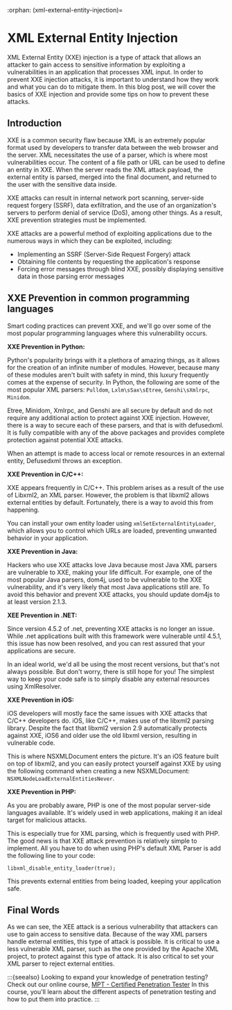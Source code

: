 :orphan:
(xml-external-entity-injection)=

# XML External Entity Injection

XML External Entity (XXE) injection is a type of attack that allows an attacker to gain access to sensitive information by exploiting a vulnerabilities in an application that processes XML input. In order to prevent XXE injection attacks, it is important to understand how they work and what you can do to mitigate them. In this blog post, we will cover the basics of XXE injection and provide some tips on how to prevent these attacks.

## Introduction

XXE is a common security flaw because XML is an extremely popular format used by developers to transfer data between the web browser and the server. XML necessitates the use of a parser, which is where most vulnerabilities occur. The content of a file path or URL can be used to define an entity in XXE. When the server reads the XML attack payload, the external entity is parsed, merged into the final document, and returned to the user with the sensitive data inside.

XXE attacks can result in internal network port scanning, server-side request forgery (SSRF), data exfiltration, and the use of an organization's servers to perform denial of service (DoS), among other things. As a result, XXE prevention strategies must be implemented.

XXE attacks are a powerful method of exploiting applications due to the numerous ways in which they can be exploited, including:

- Implementing an SSRF (Server-Side Request Forgery) attack
- Obtaining file contents by requesting the application's response
- Forcing error messages through blind XXE, possibly displaying sensitive data in those parsing error messages

## XXE Prevention in common programming languages

Smart coding practices can prevent XXE, and we'll go over some of the most popular programming languages where this vulnerability occurs.

**XXE Prevention in Python:**

Python's popularity brings with it a plethora of amazing things, as it allows for the creation of an infinite number of modules. However, because many of these modules aren't built with safety in mind, this luxury frequently comes at the expense of security. In Python, the following are some of the most popular XML parsers: `Pulldom`, `Lxlm\sSax\sEtree`, `Genshi\sXmlrpc`, `Minidom`.

Etree, Minidom, Xmlrpc, and Genshi are all secure by default and do not require any additional action to protect against XXE injection. However, there is a way to secure each of these parsers, and that is with defusedxml. It is fully compatible with any of the above packages and provides complete protection against potential XXE attacks.

When an attempt is made to access local or remote resources in an external entity, Defusedxml throws an exception.

**XXE Prevention in C/C++:**

XXE appears frequently in C/C++. This problem arises as a result of the use of Libxml2, an XML parser. However, the problem is that libxml2 allows external entities by default.
Fortunately, there is a way to avoid this from happening.

You can install your own entity loader using `xmlSetExternalEntityLoader`, which allows you to control which URLs are loaded, preventing unwanted behavior in your application.

**XXE Prevention in Java:**

Hackers who use XXE attacks love Java because most Java XML parsers are vulnerable to XXE, making your life difficult.
For example, one of the most popular Java parsers, dom4j, used to be vulnerable to the XXE vulnerability, and it's very likely that most Java applications still are. To avoid this behavior and prevent XXE attacks, you should update dom4js to at least version 2.1.3.

**XEE Prevention in .NET:**

Since version 4.5.2 of .net, preventing XXE attacks is no longer an issue. While .net applications built with this framework were vulnerable until 4.5.1, this issue has now been resolved, and you can rest assured that your applications are secure.

In an ideal world, we'd all be using the most recent versions, but that's not always possible. But don't worry, there is still hope for you! The simplest way to keep your code safe is to simply disable any external resources using XmlResolver.

**XXE Prevention in iOS:**

iOS developers will mostly face the same issues with XXE attacks that C/C++ developers do. iOS, like C/C++, makes use of the libxml2 parsing library. Despite the fact that libxml2 version 2.9 automatically protects against XXE, iOS6 and older use the old libxml version, resulting in vulnerable code.

This is where NSXMLDocument enters the picture. It's an iOS feature built on top of libxml2, and you can easily protect yourself against XXE by using the following command when creating a new NSXMLDocument:
`NSXMLNodeLoadExternalEntitiesNever`.

**XXE Prevention in PHP:**

As you are probably aware, PHP is one of the most popular server-side languages available. It's widely used in web applications, making it an ideal target for malicious attacks.

This is especially true for XML parsing, which is frequently used with PHP. The good news is that XXE attack prevention is relatively simple to implement. All you have to do when using PHP's default XML Parser is add the following line to your code:

`libxml_disable_entity_loader(true);`

This prevents external entities from being loaded, keeping your application safe.

## Final Words

As we can see, the XEE attack is a serious vulnerability that attackers can use to gain access to sensitive data. Because of the way XML parsers handle external entities, this type of attack is possible. It is critical to use a less vulnerable XML parser, such as the one provided by the Apache XML project, to protect against this type of attack. It is also critical to set your XML parser to reject external entities.

:::{seealso}
Looking to expand your knowledge of penetration testing? Check out our online course, [MPT - Certified Penetration Tester](https://www.mosse-institute.com/certifications/mpt-certified-penetration-tester.html) In this course, you'll learn about the different aspects of penetration testing and how to put them into practice.
:::
